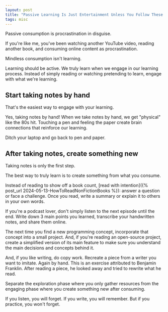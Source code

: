```yaml
---
layout: post
title: "Passive Learning Is Just Entertainment Unless You Follow These Two Strategies"
tags: misc
---
```


Passive consumption is procrastination in disguise.

If you're like me, you've been watching another YouTube video, reading another book, and consuming online content as procrastination.

Mindless consumption isn't learning.

Learning should be active. We truly learn when we engage in our learning process. Instead of simply reading or watching pretending to learn, engage with what we're learning.

## Start taking notes by hand

That's the easiest way to engage with your learning.

Yes, taking notes by hand! When we take notes by hand, we get "physical" like the 80s hit. Touching a pen and feeling the paper create brain connections that reinforce our learning.

Ditch your laptop and go back to pen and paper.

## After taking notes, create something new

Taking notes is only the first step.

The best way to truly learn is to create something from what you consume.

Instead of reading to show off a book count, [read with intention]({% post_url 2024-05-13-HowToReadNonFictionBooks %}): answer a question or face a challenge. Once you read, write a summary or explain it to others in your own words.

If you're a podcast lover, don't simply listen to the next episode until the end. Write down 3 main points you learned, transcribe your handwritten notes, and share them online.

The next time you find a new programming concept, incorporate that concept into a small project. And, if you're reading an open-source project, create a simplified version of its main feature to make sure you understand the main decisions and concepts behind it.

And, if you like writing, do copy work. Recreate a piece from a writer you want to imitate. Again by hand. This is an exercise attributed to Benjamin Franklin. After reading a piece, he looked away and tried to rewrite what he read.

Separate the exploration phase where you only gather resources from the engaging phase where you create something new after consuming.

If you listen, you will forget. If you write, you will remember. But if you practice, you won't forget.

